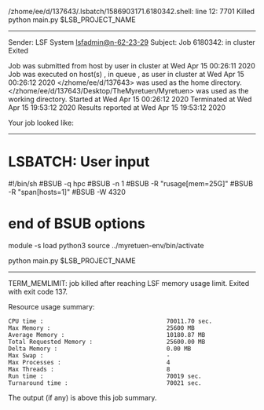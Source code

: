 /zhome/ee/d/137643/.lsbatch/1586903171.6180342.shell: line 12:  7701 Killed                  python main.py $LSB_PROJECT_NAME

------------------------------------------------------------
Sender: LSF System <lsfadmin@n-62-23-29>
Subject: Job 6180342: <NNAgent168000-IMP-sample-length10-hist10> in cluster <dcc> Exited

Job <NNAgent168000-IMP-sample-length10-hist10> was submitted from host <n-62-30-6> by user <s183905> in cluster <dcc> at Wed Apr 15 00:26:11 2020
Job was executed on host(s) <n-62-23-29>, in queue <hpc>, as user <s183905> in cluster <dcc> at Wed Apr 15 00:26:12 2020
</zhome/ee/d/137643> was used as the home directory.
</zhome/ee/d/137643/Desktop/TheMyretuen/Myretuen> was used as the working directory.
Started at Wed Apr 15 00:26:12 2020
Terminated at Wed Apr 15 19:53:12 2020
Results reported at Wed Apr 15 19:53:12 2020

Your job looked like:

------------------------------------------------------------
# LSBATCH: User input
#!/bin/sh
#BSUB -q hpc
#BSUB -n 1
#BSUB -R "rusage[mem=25G]"
#BSUB -R "span[hosts=1]"
#BSUB -W 4320
# end of BSUB options

module -s load python3
source ../myretuen-env/bin/activate

python main.py $LSB_PROJECT_NAME


------------------------------------------------------------

TERM_MEMLIMIT: job killed after reaching LSF memory usage limit.
Exited with exit code 137.

Resource usage summary:

    CPU time :                                   70011.70 sec.
    Max Memory :                                 25600 MB
    Average Memory :                             10180.87 MB
    Total Requested Memory :                     25600.00 MB
    Delta Memory :                               0.00 MB
    Max Swap :                                   -
    Max Processes :                              4
    Max Threads :                                8
    Run time :                                   70019 sec.
    Turnaround time :                            70021 sec.

The output (if any) is above this job summary.

